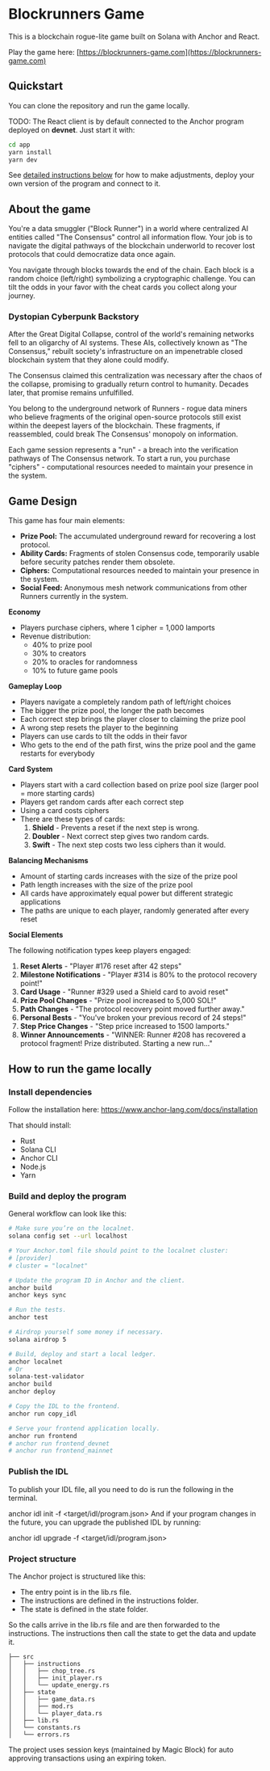 # Blockrunners Game

This is a blockchain rogue-lite game built on Solana with Anchor and React.

Play the game here: [https://blockrunners-game.com](https://blockrunners-game.com)

## Quickstart

You can clone the repository and run the game locally.

TODO: The React client is by default connected to the Anchor program deployed on **devnet**. Just start it with:

```bash
cd app
yarn install
yarn dev
```

See [detailed instructions below](#how-to-run-the-game-locally) for how to make adjustments, deploy your own version of the program and connect to it.

## About the game

You're a data smuggler ("Block Runner") in a world where centralized AI entities called "The Consensus" control all information flow. Your job is to navigate the digital pathways of the blockchain underworld to recover lost protocols that could democratize data once again.

You navigate through blocks towards the end of the chain. Each block is a random choice (left/right) symbolizing a cryptographic challenge. You can tilt the odds in your favor with the cheat cards you collect along your journey.

### Dystopian Cyberpunk Backstory

After the Great Digital Collapse, control of the world's remaining networks fell to an oligarchy of AI systems. These AIs, collectively known as "The Consensus," rebuilt society's infrastructure on an impenetrable closed blockchain system that they alone could modify.

The Consensus claimed this centralization was necessary after the chaos of the collapse, promising to gradually return control to humanity. Decades later, that promise remains unfulfilled.

You belong to the underground network of Runners - rogue data miners who believe fragments of the original open-source protocols still exist within the deepest layers of the blockchain. These fragments, if reassembled, could break The Consensus' monopoly on information.

Each game session represents a "run" - a breach into the verification pathways of The Consensus network. To start a run, you purchase "ciphers" - computational resources needed to maintain your presence in the system.

## Game Design

This game has four main elements:

- **Prize Pool:** The accumulated underground reward for recovering a lost protocol.
- **Ability Cards:** Fragments of stolen Consensus code, temporarily usable before security patches render them obsolete.
- **Ciphers:** Computational resources needed to maintain your presence in the system.
- **Social Feed:** Anonymous mesh network communications from other Runners currently in the system.

**Economy**

- Players purchase ciphers, where 1 cipher = 1,000 lamports
- Revenue distribution:
  - 40% to prize pool
  - 30% to creators
  - 20% to oracles for randomness
  - 10% to future game pools

**Gameplay Loop**

- Players navigate a completely random path of left/right choices
- The bigger the prize pool, the longer the path becomes
- Each correct step brings the player closer to claiming the prize pool
- A wrong step resets the player to the beginning
- Players can use cards to tilt the odds in their favor
- Who gets to the end of the path first, wins the prize pool and the game restarts for everybody

**Card System**

- Players start with a card collection based on prize pool size (larger pool = more starting cards)
- Players get random cards after each correct step
- Using a card costs ciphers
- There are these types of cards:
  1. **Shield** - Prevents a reset if the next step is wrong.
  2. **Doubler** - Next correct step gives two random cards.
  3. **Swift** - The next step costs two less ciphers than it would.

**Balancing Mechanisms**

- Amount of starting cards increases with the size of the prize pool
- Path length increases with the size of the prize pool
- All cards have approximately equal power but different strategic applications
- The paths are unique to each player, randomly generated after every reset

**Social Elements**

The following notification types keep players engaged:

1. **Reset Alerts** - "Player #176 reset after 42 steps"
2. **Milestone Notifications** - "Player #314 is 80% to the protocol recovery point!"
3. **Card Usage** - "Runner #329 used a Shield card to avoid reset"
4. **Prize Pool Changes** - "Prize pool increased to 5,000 SOL!"
5. **Path Changes** - "The protocol recovery point moved further away."
6. **Personal Bests** - "You've broken your previous record of 24 steps!"
7. **Step Price Changes** - "Step price increased to 1500 lamports."
8. **Winner Announcements** - "WINNER: Runner #208 has recovered a protocol fragment! Prize distributed. Starting a new run..."

## How to run the game locally

### Install dependencies

Follow the installation here: https://www.anchor-lang.com/docs/installation

That should install:

- Rust
- Solana CLI
- Anchor CLI
- Node.js
- Yarn

### Build and deploy the program

General workflow can look like this:

```bash
# Make sure you’re on the localnet.
solana config set --url localhost

# Your Anchor.toml file should point to the localnet cluster:
# [provider]
# cluster = "localnet"

# Update the program ID in Anchor and the client.
anchor build
anchor keys sync

# Run the tests.
anchor test

# Airdrop yourself some money if necessary.
solana airdrop 5

# Build, deploy and start a local ledger.
anchor localnet
# Or
solana-test-validator
anchor build
anchor deploy

# Copy the IDL to the frontend.
anchor run copy_idl

# Serve your frontend application locally.
anchor run frontend
# anchor run frontend_devnet
# anchor run frontend_mainnet
```

### Publish the IDL
To publish your IDL file, all you need to do is run the following in the terminal.

anchor idl init <programId> -f <target/idl/program.json>
And if your program changes in the future, you can upgrade the published IDL by running:

anchor idl upgrade <programId> -f <target/idl/program.json>

### Project structure

The Anchor project is structured like this:
- The entry point is in the lib.rs file.
- The instructions are defined in the instructions folder.
- The state is defined in the state folder.

So the calls arrive in the lib.rs file and are then forwarded to the instructions.
The instructions then call the state to get the data and update it.

```shell
├── src
│   ├── instructions
│   │   ├── chop_tree.rs
│   │   ├── init_player.rs
│   │   └── update_energy.rs
│   ├── state
│   │   ├── game_data.rs
│   │   ├── mod.rs
│   │   └── player_data.rs
│   ├── lib.rs
│   └── constants.rs
│   └── errors.rs

```

The project uses session keys (maintained by Magic Block) for auto approving transactions using an expiring token.
